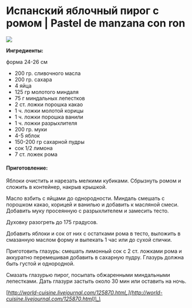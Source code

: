 # Испанский яблочный пирог с ромом \| Pastel de manzana con ron

![](https://s-media-cache-ak0.pinimg.com/564x/b4/39/0a/b4390a36d1ad0ccbe851bdb09a6b6fa3.jpg)

**Ингредиенты:**

форма 24-26 см

* 200 гр. сливочного масла
* 200 гр. сахара
* 4 яйца
* 125 гр молотого миндаля 
* 75 г миндальных лепестков
* 2 ст. ложки порошка какао
* 1 ч. ложки молотой корицы
* 1 ч. ложки порошка ванили
* 1 ч. ложки разрыхлителя
* 200 гр. муки
* 4-5 яблок
* 150-200 гр сахарной пудры
* сок 1/2 лимона
* 7 ст. ложек рома

#### Приготовление:

Яблоки очистить и нарезать мелкими кубиками. Сбрызнуть ромом и сложить в контейнер, накрыв крышкой.

Масло взбить с яйцами до однородности. Миндаль смешать с порошком какао, корицей и ванилью и добавить к масляной смеси. Добавить муку просеянную с разрыхлителем и замесить тесто.

Духовку разогреть до 175 градусов.

Добавить яблоки и сок от них с остатками рома в тесто, выложить в смазанную маслом форму и выпекать 1 час или до сухой спички.

Приготовить глазурь: смешать лимонный сок с 2 ст. ложками рома и аккуратно перемешивая добавить в сахарную пудру. Глазурь должна быть густой и однородной.

Смазать глазурью пирог, посыпать обжаренными миндальными лепестками. Дать глазури застыть около 30 мин или оставить на ночь.

[_http://world-cuisine.livejournal.com/125870.html_](http://world-cuisine.livejournal.com/125870.html)\_\_

